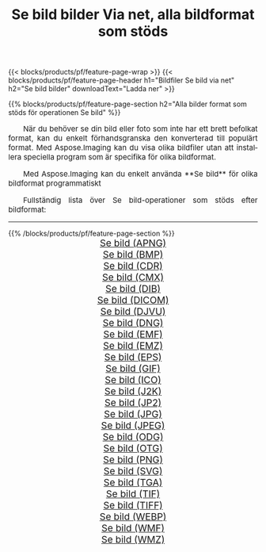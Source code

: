 ﻿---
title: Se bild bilder Via net, alla bildformat som stöds 
weight: 3920
url: /sv/net/viewer 
lang: sv
langdirlevel: 2
locales: zh-hans,ja,it,ru,de,es,fr,nl,id,lt,pl,pt,vi,tr,ko,zh-hant,ar,hi,th,sv,cs,uk,he
description: Med Aspose.Imaging kan du enkelt Se bild bilder via net
---

{{< blocks/products/pf/feature-page-wrap >}}
{{< blocks/products/pf/feature-page-header h1="Bildfiler Se bild via net" h2="Se bild bilder" downloadText="Ladda ner" >}}


{{% blocks/products/pf/feature-page-section  h2="Alla bilder format som stöds för operationen Se bild" %}}
<p align="justify" style="text-indent:2em;font-size:15px;">
När du behöver se din bild eller foto som inte har ett brett befolkat format, kan du enkelt förhandsgranska den konverterad till populärt format. Med Aspose.Imaging kan du visa olika bildfiler utan att installera speciella program som är specifika för olika bildformat.
</p>
<p align="justify" style="text-indent:2em;font-size:15px;">
Med Aspose.Imaging kan du enkelt använda **Se bild** för olika bildformat programmatiskt
</p>
<p align="justify" style="text-indent:2em;font-size:15px;">
Fullständig lista över Se bild-operationer som stöds efter bildformat:
</p>
<hr/>
{{% /blocks/products/pf/feature-page-section %}}
<div class="container-fluid productfamilypage bg-gray">
    <div class="convertypes bg-gray agp-content section">
        <div class="container">
		<div class="row other-converters" style="gap: 10px;font-size: 19px;text-align:center;">
		    <div class='col-md-2 other-converter remove-lp remove-rp'><a href="/imaging/sv/net/viewer/apng" style="padding:15px;">Se bild (APNG)</a></div><div class='col-md-2 other-converter remove-lp remove-rp'><a href="/imaging/sv/net/viewer/bmp" style="padding:15px;">Se bild (BMP)</a></div><div class='col-md-2 other-converter remove-lp remove-rp'><a href="/imaging/sv/net/viewer/cdr" style="padding:15px;">Se bild (CDR)</a></div><div class='col-md-2 other-converter remove-lp remove-rp'><a href="/imaging/sv/net/viewer/cmx" style="padding:15px;">Se bild (CMX)</a></div><div class='col-md-2 other-converter remove-lp remove-rp'><a href="/imaging/sv/net/viewer/dib" style="padding:15px;">Se bild (DIB)</a></div><div class='col-md-2 other-converter remove-lp remove-rp'><a href="/imaging/sv/net/viewer/dicom" style="padding:15px;">Se bild (DICOM)</a></div><div class='col-md-2 other-converter remove-lp remove-rp'><a href="/imaging/sv/net/viewer/djvu" style="padding:15px;">Se bild (DJVU)</a></div><div class='col-md-2 other-converter remove-lp remove-rp'><a href="/imaging/sv/net/viewer/dng" style="padding:15px;">Se bild (DNG)</a></div><div class='col-md-2 other-converter remove-lp remove-rp'><a href="/imaging/sv/net/viewer/emf" style="padding:15px;">Se bild (EMF)</a></div><div class='col-md-2 other-converter remove-lp remove-rp'><a href="/imaging/sv/net/viewer/emz" style="padding:15px;">Se bild (EMZ)</a></div><div class='col-md-2 other-converter remove-lp remove-rp'><a href="/imaging/sv/net/viewer/eps" style="padding:15px;">Se bild (EPS)</a></div><div class='col-md-2 other-converter remove-lp remove-rp'><a href="/imaging/sv/net/viewer/gif" style="padding:15px;">Se bild (GIF)</a></div><div class='col-md-2 other-converter remove-lp remove-rp'><a href="/imaging/sv/net/viewer/ico" style="padding:15px;">Se bild (ICO)</a></div><div class='col-md-2 other-converter remove-lp remove-rp'><a href="/imaging/sv/net/viewer/j2k" style="padding:15px;">Se bild (J2K)</a></div><div class='col-md-2 other-converter remove-lp remove-rp'><a href="/imaging/sv/net/viewer/jp2" style="padding:15px;">Se bild (JP2)</a></div><div class='col-md-2 other-converter remove-lp remove-rp'><a href="/imaging/sv/net/viewer/jpg" style="padding:15px;">Se bild (JPG)</a></div><div class='col-md-2 other-converter remove-lp remove-rp'><a href="/imaging/sv/net/viewer/jpeg" style="padding:15px;">Se bild (JPEG)</a></div><div class='col-md-2 other-converter remove-lp remove-rp'><a href="/imaging/sv/net/viewer/odg" style="padding:15px;">Se bild (ODG)</a></div><div class='col-md-2 other-converter remove-lp remove-rp'><a href="/imaging/sv/net/viewer/otg" style="padding:15px;">Se bild (OTG)</a></div><div class='col-md-2 other-converter remove-lp remove-rp'><a href="/imaging/sv/net/viewer/png" style="padding:15px;">Se bild (PNG)</a></div><div class='col-md-2 other-converter remove-lp remove-rp'><a href="/imaging/sv/net/viewer/svg" style="padding:15px;">Se bild (SVG)</a></div><div class='col-md-2 other-converter remove-lp remove-rp'><a href="/imaging/sv/net/viewer/tga" style="padding:15px;">Se bild (TGA)</a></div><div class='col-md-2 other-converter remove-lp remove-rp'><a href="/imaging/sv/net/viewer/tif" style="padding:15px;">Se bild (TIF)</a></div><div class='col-md-2 other-converter remove-lp remove-rp'><a href="/imaging/sv/net/viewer/tiff" style="padding:15px;">Se bild (TIFF)</a></div><div class='col-md-2 other-converter remove-lp remove-rp'><a href="/imaging/sv/net/viewer/webp" style="padding:15px;">Se bild (WEBP)</a></div><div class='col-md-2 other-converter remove-lp remove-rp'><a href="/imaging/sv/net/viewer/wmf" style="padding:15px;">Se bild (WMF)</a></div><div class='col-md-2 other-converter remove-lp remove-rp'><a href="/imaging/sv/net/viewer/wmz" style="padding:15px;">Se bild (WMZ)</a></div>
                </div>
        </div>
    </div>
</div>
<br/>
